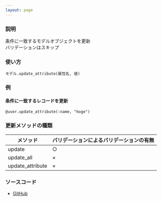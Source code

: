 ```yaml
---
layout: page
---
```


### 説明

条件に一致するモデルオブジェクトを更新  
バリデーションはスキップ

### 使い方

    モデル.update_attribute(属性名, 値)

### 例

#### 条件に一致するレコードを更新

    @user.update_attribute(:name, "hoge")

### 更新メソッドの種類

| メソッド          | バリデーションによるバリデーションの有無 |
| ----------------- | ---------------------------------------- |
| update            | ○                                        |
| update_all        | ×                                        |
| update_attribute  | ×                                        |

### ソースコード

- [GitHub](https://github.com/rails/rails/blob/984c3ef2775781d47efa9f541ce570daa2434a80/activerecord/lib/active_record/persistence.rb#L754)
